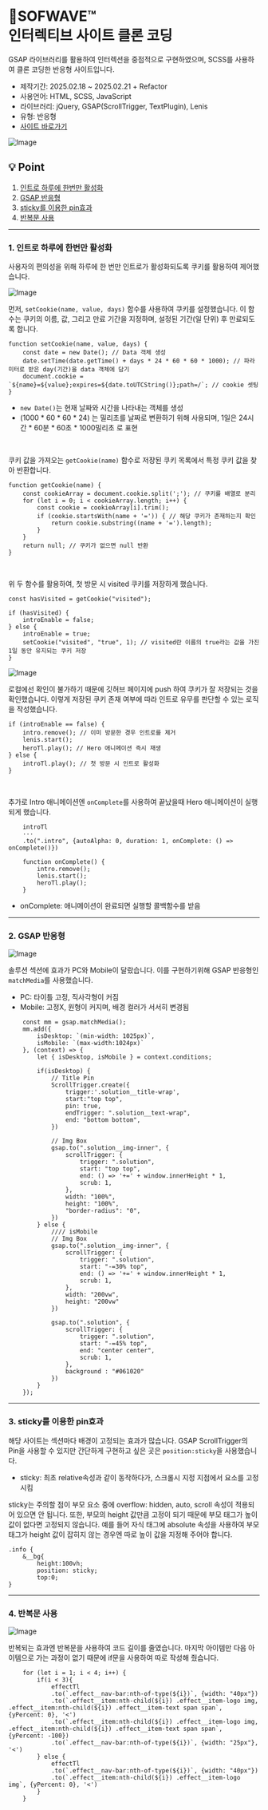 # 🌊SOFWAVE™ <br/>인터렉티브 사이트 클론 코딩
GSAP 라이브러리를 활용하여 인터렉션을 중점적으로 구현하였으며, SCSS를 사용하여 클론 코딩한 반응형 사이트입니다.

- 제작기간: 2025.02.18 ~ 2025.02.21 + Refactor
- 사용언어: HTML, SCSS, JavaScript
- 라이브러리: jQuery, GSAP(ScrollTrigger, TextPlugin), Lenis
- 유형: 반응형
- [사이트 바로가기](https://miraeae.github.io/sofwave)

![Image](https://github.com/user-attachments/assets/bb63452b-31fe-4069-831f-905aa7bc8f62)

## 💡 Point
1. [인트로 하루에 한번만 활성화](#1-인트로-하루에-한번만-활성화)
2. [GSAP 반응형](#2-gsap-반응형)
3. [sticky를 이용한 pin효과](#3-sticky를-이용한-pin효과)
4. [반복문 사용](#4-반복문-사용)

***

### 1. 인트로 하루에 한번만 활성화
사용자의 편의성을 위해 하루에 한 번만 인트로가 활성화되도록 쿠키를 활용하여 제어했습니다.

![Image](https://github.com/user-attachments/assets/a242dd25-130f-46e7-8a9e-d2b83d54436e)

먼저, ```setCookie(name, value, days)``` 함수를 사용하여 쿠키를 설정했습니다. 이 함수는 쿠키의 이름, 값, 그리고 만료 기간을 지정하며, 설정된 기간(일 단위) 후 만료되도록 합니다.
```
function setCookie(name, value, days) {
    const date = new Date(); // Data 객체 생성
    date.setTime(date.getTime() + days * 24 * 60 * 60 * 1000); // 파라미터로 받은 day(기간)을 data 객체에 담기
    document.cookie = `${name}=${value};expires=${date.toUTCString()};path=/`; // cookie 셋팅
}
```

- ```new Date()```는 현재 날짜와 시간을 나타내는 객체를 생성
- (1000 * 60 * 60 * 24) 는 밀리초를 날짜로 변환하기 위해 사용되며, 1일은 24시간 * 60분 * 60초 * 1000밀리초 로 표현

<br/>

쿠키 값을 가져오는 ```getCookie(name)``` 함수로 저장된 쿠키 목록에서 특정 쿠키 값을 찾아 반환합니다.
```
function getCookie(name) {
    const cookieArray = document.cookie.split(';'); // 쿠키를 배열로 분리
    for (let i = 0; i < cookieArray.length; i++) {
        const cookie = cookieArray[i].trim();
        if (cookie.startsWith(name + '=')) { // 해당 쿠키가 존재하는지 확인
            return cookie.substring((name + '=').length);
        }
    }
    return null; // 쿠키가 없으면 null 반환
}
```

<br/>

위 두 함수를 활용하여, 첫 방문 시 visited 쿠키를 저장하게 했습니다.
```
const hasVisited = getCookie("visited");

if (hasVisited) {
    introEnable = false;
} else {
    introEnable = true;
    setCookie("visited", "true", 1); // visited란 이름의 true라는 값을 가진 1일 동안 유지되는 쿠키 저장
}
```
![Image](https://github.com/user-attachments/assets/59186064-f6f8-4a89-8e06-23582f6beb0b)

로컬에선 확인이 불가하기 때문에 깃허브 페이지에 push 하여 쿠키가 잘 저장되는 것을 확인했습니다. 이렇게 저장된 쿠키 존재 여부에 따라 인트로 유무를 판단할 수 있는 로직을 작성했습니다.

```
if (introEnable == false) {
    intro.remove(); // 이미 방문한 경우 인트로를 제거
    lenis.start();
    heroTl.play(); // Hero 애니메이션 즉시 재생
} else {
    introTl.play(); // 첫 방문 시 인트로 활성화
}
```

<br/>

추가로 Intro 애니메이션엔 ```onComplete```를 사용하여 끝났을때 Hero 애니메이션이 실행되게 했습니다.
```
    introTl
    ···
    .to(".intro", {autoAlpha: 0, duration: 1, onComplete: () => onComplete()})

    function onComplete() {
        intro.remove();
        lenis.start();
        heroTl.play();
    }
```
* onComplete: 애니메이션이 완료되면 실행할 콜백함수를 받음

***
### 2. GSAP 반응형

![Image](https://github.com/user-attachments/assets/77722ed2-cbf8-432c-880f-d0f667d9200a)

솔루션 섹션에 효과가 PC와 Mobile이 달랐습니다. 이를 구현하기위해 GSAP 반응형인 ```matchMedia```를 사용했습니다.
- PC: 타이틀 고정, 직사각형이 커짐
- Mobile: 고정X, 원형이 커지며, 배경 컬러가 서서히 변경됨

```
    const mm = gsap.matchMedia();
    mm.add({
        isDesktop: `(min-width: 1025px)`,
        isMobile: `(max-width:1024px)`
    }, (context) => {
        let { isDesktop, isMobile } = context.conditions;

        if(isDesktop) {
            // Title Pin
            ScrollTrigger.create({
                trigger:'.solution__title-wrap',
                start:"top top",
                pin: true,
                endTrigger: ".solution__text-wrap",
                end: "bottom bottom",
            })

            // Img Box
            gsap.to(".solution__img-inner", { 
                scrollTrigger: {
                    trigger: ".solution",
                    start: "top top",
                    end: () => '+=' + window.innerHeight * 1,
                    scrub: 1,
                },
                width: "100%",
                height: "100%",
                "border-radius": "0",
            })
        } else {
            //// isMobile
            // Img Box
            gsap.to(".solution__img-inner", { 
                scrollTrigger: {
                    trigger: ".solution",
                    start: "-=30% top",
                    end: () => '+=' + window.innerHeight * 1,
                    scrub: 1,
                },
                width: "200vw",
                height: "200vw"
            })

            gsap.to(".solution", { 
                scrollTrigger: {
                    trigger: ".solution",
                    start: "-=45% top",
                    end: "center center",
                    scrub: 1,
                },
                background : "#061020"
            })
        }
    });
```

***
### 3. sticky를 이용한 pin효과
해당 사이트는 섹션마다 배경이 고정되는 효과가 많습니다. GSAP ScrollTrigger의 Pin을 사용할 수 있지만 간단하게 구현하고 싶은 곳은 ```position:sticky```을 사용했습니다.

- sticky: 최초 relative속성과 같이 동작하다가, 스크롤시 지정 지점에서 요소를 고정시킴

sticky는 주의할 점이 부모 요소 중에 overflow: hidden, auto, scroll 속성이 적용되어 있으면 안 됩니다. 또한, 부모의 height 값만큼 고정이 되기 때문에 부모 태그가 높이 값이 없다면 고정되지 않습니다. 예를 들어 자식 태그에 absolute 속성을 사용하여 부모 태그가 height 값이 잡히지 않는 경우엔 따로 높이 값을 지정해 주어야 합니다.
```
.info {
    &__bg{
        height:100vh;
        position: sticky;
        top:0;
}
```
***
### 4. 반복문 사용

![Image](https://github.com/user-attachments/assets/aaa651b1-97c4-4071-b436-f6efcca0b776)

반복되는 효과엔 반복문을 사용하여 코드 길이를 줄였습니다. 마지막 아이템만 다음 아이템으로 가는 과정이 없기 때문에 if문을 사용하여 따로 작성해 줬습니다.
```
    for (let i = 1; i < 4; i++) {
        if(i < 3){
            effectTl
            .to(`.effect__nav-bar:nth-of-type(${i})`, {width: "40px"})
            .to(`.effect__item:nth-child(${i}) .effect__item-logo img, .effect__item:nth-child(${i}) .effect__item-text span span`, {yPercent: 0}, '<')
            .to(`.effect__item:nth-child(${i}) .effect__item-logo img, .effect__item:nth-child(${i}) .effect__item-text span span`, {yPercent: -100})
            .to(`.effect__nav-bar:nth-of-type(${i})`, {width: "25px"}, '<')
        } else {
            effectTl
            .to(`.effect__nav-bar:nth-of-type(${i})`, {width: "40px"})
            .to(`.effect__item:nth-child(${i}) .effect__item-logo img`, {yPercent: 0}, '<')
        }
    }
```

